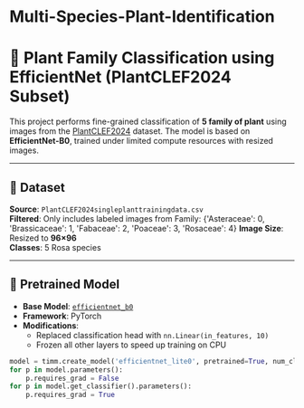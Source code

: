 # Multi-Species-Plant-Identification


# 🌿 Plant Family Classification using EfficientNet (PlantCLEF2024 Subset)

This project performs fine-grained classification of **5 family of plant** using images from the [PlantCLEF2024](https://www.kaggle.com/competitions/plantclef-2025) dataset. The model is based on **EfficientNet-B0**, trained under limited compute resources with resized images.

---

## 📁 Dataset

**Source**: `PlantCLEF2024singleplanttrainingdata.csv`  
**Filtered**: Only includes labeled images from Family: {'Asteraceae': 0, 'Brassicaceae': 1, 'Fabaceae': 2, 'Poaceae': 3, 'Rosaceae': 4}
**Image Size**: Resized to **96×96**  
**Classes**: 5 Rosa species


---

## 🧠 Pretrained Model

- **Base Model**: [`efficientnet_b0`](https://pytorch.org/vision/stable/models/generated/torchvision.models.efficientnet_b0.html)
- **Framework**: PyTorch
- **Modifications**:
  - Replaced classification head with `nn.Linear(in_features, 10)`
  - Frozen all other layers to speed up training on CPU

```python
model = timm.create_model('efficientnet_lite0', pretrained=True, num_classes=NUM_CLASSES)
for p in model.parameters():
    p.requires_grad = False
for p in model.get_classifier().parameters():
    p.requires_grad = True
